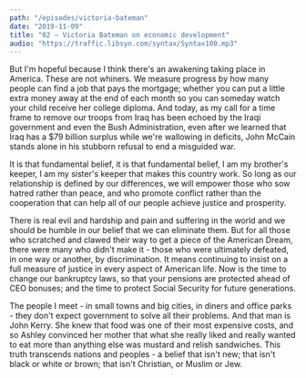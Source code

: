 ```yaml
---
path: "/episodes/victoria-bateman"
date: "2019-11-09"
title: "02 — Victoria Bateman on economic development"
audio: "https://traffic.libsyn.com/syntax/Syntax100.mp3"
---
```


But I'm hopeful because I think there's an awakening taking place in  America. These are not whiners. We measure progress by how many people  can find a job that pays the mortgage; whether you can put a little  extra money away at the end of each month so you can someday watch your  child receive her college diploma. And today, as my call for a time  frame to remove our troops from Iraq has been echoed by the Iraqi  government and even the Bush Administration, even after we learned that  Iraq has a $79 billion surplus while we're wallowing in deficits, John  McCain stands alone in his stubborn refusal to end a misguided war. 

It is that fundamental belief, it is that fundamental belief, I am  my brother's keeper, I am my sister's keeper that makes this country  work. So long as our relationship is defined by our differences, we will empower those who sow hatred rather than peace, and who promote  conflict rather than the cooperation that can help all of our people  achieve justice and prosperity. 

There is real evil and hardship and pain and suffering in the world and we should be humble in our belief that we can eliminate them. But  for all those who scratched and clawed their way to get a piece of the  American Dream, there were many who didn't make it - those who were  ultimately defeated, in one way or another, by discrimination. It means  continuing to insist on a full measure of justice in every aspect of  American life. Now is the time to change our bankruptcy laws, so that  your pensions are protected ahead of CEO bonuses; and the time to  protect Social Security for future generations. 

The people I meet - in small towns and big cities, in diners and  office parks - they don't expect government to solve all their problems. And that man is John Kerry. She knew that food was one of their most  expensive costs, and so Ashley convinced her mother that what she really liked and really wanted to eat more than anything else was mustard and  relish sandwiches. This truth transcends nations and peoples - a belief  that isn't new; that isn't black or white or brown; that isn't  Christian, or Muslim or Jew. 